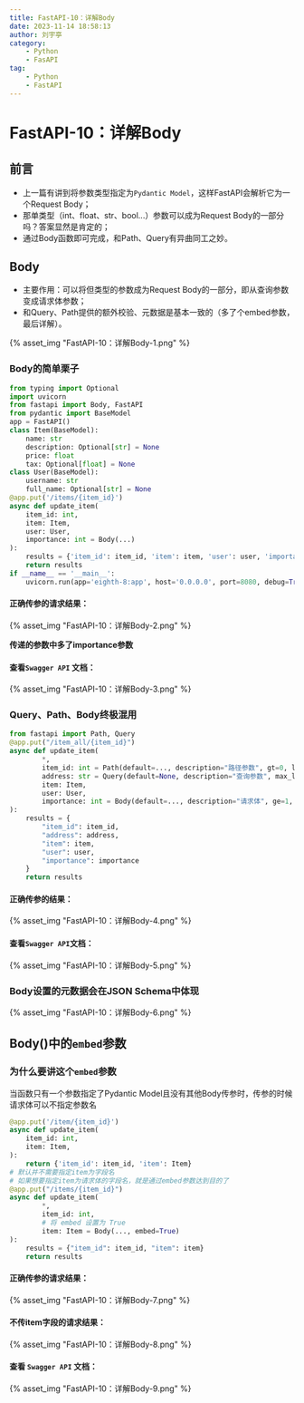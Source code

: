 ```yaml
---
title: FastAPI-10：详解Body
date: 2023-11-14 18:58:13
author: 刘宇亭
category:
    - Python
    - FasAPI
tag:
    - Python
    - FastAPI
---
```

# FastAPI-10：详解Body

## 前言

- 上一篇有讲到将参数类型指定为`Pydantic Model`，这样FastAPI会解析它为一个Request Body；
- 那单类型（int、float、str、bool...）参数可以成为Request Body的一部分吗？答案显然是肯定的；
- 通过Body函数即可完成，和Path、Query有异曲同工之妙。

## Body

- 主要作用：可以将但类型的参数成为Request Body的一部分，即从查询参数变成请求体参数；
- 和Query、Path提供的额外校验、元数据是基本一致的（多了个embed参数，最后详解）。

{% asset_img "FastAPI-10：详解Body-1.png" %}

### Body的简单栗子

```python
from typing import Optional
import uvicorn
from fastapi import Body, FastAPI
from pydantic import BaseModel
app = FastAPI()
class Item(BaseModel):
    name: str
    description: Optional[str] = None
    price: float
    tax: Optional[float] = None
class User(BaseModel):
    username: str
    full_name: Optional[str] = None
@app.put('/items/{item_id}')
async def update_item(
    item_id: int,
    item: Item,
    user: User,
    importance: int = Body(...)
):
    results = {'item_id': item_id, 'item': item, 'user': user, 'importance': importance}
    return results
if __name__ == '__main__':
    uvicorn.run(app='eighth-8:app', host='0.0.0.0', port=8080, debug=True)
```

#### 正确传参的请求结果：

{% asset_img "FastAPI-10：详解Body-2.png" %}

**传递的参数中多了importance参数**

#### 查看`Swagger API` 文档：

{% asset_img "FastAPI-10：详解Body-3.png" %}

### Query、Path、Body终极混用

```python
from fastapi import Path, Query
@app.put("/item_all/{item_id}")
async def update_item(
        *,
        item_id: int = Path(default=..., description="路径参数", gt=0, lt=10),
        address: str = Query(default=None, description="查询参数", max_length=10),
        item: Item,
        user: User,
        importance: int = Body(default=..., description="请求体", ge=1, le=5)
):
    results = {
        "item_id": item_id,
        "address": address,
        "item": item,
        "user": user,
        "importance": importance
    }
    return results
```

#### 正确传参的结果：

{% asset_img "FastAPI-10：详解Body-4.png" %}

#### 查看`Swagger API`文档：

{% asset_img "FastAPI-10：详解Body-5.png" %}

### Body设置的元数据会在JSON Schema中体现

{% asset_img "FastAPI-10：详解Body-6.png" %}

## Body()中的`embed`参数

### 为什么要讲这个`embed`参数

当函数只有一个参数指定了Pydantic Model且没有其他Body传参时，传参的时候请求体可以不指定参数名

```python
@app.put('/item/{item_id}')
async def update_item(
    item_id: int,
    item: Item,
):
    return {'item_id': item_id, 'item': Item}
# 默认并不需要指定item为字段名
# 如果想要指定item为请求体的字段名，就是通过embed参数达到目的了
@app.put("/items/{item_id}")
async def update_item(
        *,
        item_id: int,
        # 将 embed 设置为 True
        item: Item = Body(..., embed=True)
):
    results = {"item_id": item_id, "item": item}
    return results
```

#### 正确传参的请求结果：

{% asset_img "FastAPI-10：详解Body-7.png" %}

#### 不传item字段的请求结果：

{% asset_img "FastAPI-10：详解Body-8.png" %}

#### 查看 `Swagger API` 文档：

{% asset_img "FastAPI-10：详解Body-9.png" %}